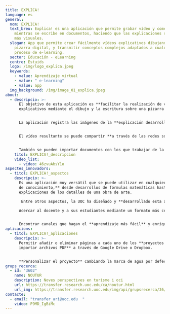 ```yaml
---
title: EXPLICA!
language: es
general:
  nom: EXPLICA!
  text_breu: Explica! es una aplicación que permite grabar vídeo y comentarios
    mientras se escribe en documentos, haciendo que las explicaciones sean mucho
    más visuales.
  slogan: App que permite crear fácilmente vídeos explicativos dibujando sobre una
    pizarra digital, y transmitir conceptos complejos adaptados a cualquier
    proceso de e-learning.
  sector: Educación - eLearning
  centre: Estuids
  logo: /img/logo_explica.jpeg
  keywords:
    - value: Aprendizaje virtual
    - value: " e-learning"
    - value: app
  img_background: /img/image_01_explica.jpeg
about:
  - descripcio: >-
      El objetivo de esta aplicación es **facilitar la realización de vídeos**
      explicativos mediante el dibujo y la escritura sobre una pizarra digital. 


      La aplicación registra las imágenes de la **explicación desarrollada sobre la pizarra** (dibujo/texto) y, además, graba el audio explicativo que la acompaña, creando un vídeo con la explicación completa. 


      El vídeo resultante se puede compartir **a través de las redes sociales**, se puede editar con cualquier otra app o, incluso, enviar por correo, realizar vídeos usando una pizarra digital, registrando el dibujo creado en la pizarra junto con la explicación de voz del usuario. 


      También se pueden importar documentos con los que trabajar de la misma manera, dibujando sobre ellos y haciendo al mismo tiempo una explicación. **Explica! está disponible en iOS para dispositivos** Apple y en Play Store para dispositivos Android.
    titol: EXPLICA!_descripcion
    video_list:
      - video: 46zvuAbsY1o
aspectes_innovadors:
  - titol: EXPLICA!_aspectos
    descripcio: >-
      Es una aplicación muy versátil que se puede utilizar en cualquier **ámbito
      de conocimiento,** desde desarrollos de fórmulas matemáticas hasta
      explicaciones de los detalles de una obra de arte.

       Entre otros aspectos, la UOC ha diseñado y **desarrollado esta aplicación** para: 

      Acercar al docente y a sus estudiantes mediante un formato más cercano que el texto. Ofrecer **soportes digitales** para las experiencias de enseñanza y aprendizaje. 


      Encontrar canales que hagan el **aprendizaje más fácil** y enriquecedor.
aplicacions:
  - titol: EXPLICA!_aplicaciones
    descripcio: >-
      Permitir añadir o eliminar páginas a cada uno de los **proyectos e
      importar archivos PDF** a través de Google Drive o Dropbox. 


      **Personalizar el proyecto** cambiando la marca de agua por defecto por cualquier otra imagen.
grups_recerca:
  - id: "3602"
    name: NOUTUR
    description: Noves perspectives en turisme i oci
    url: https://transfer.research.uoc.edu/ca/noutur.html
    url_img: https://transfer.research.uoc.edu/img/api/grupsrecerca/36/image/1594109415142
contacte:
  - email: "transfer_ari@uoc.edu  "
    video: F9MD_IgBiMc
---
```

